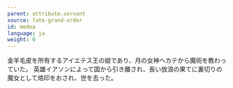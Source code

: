 ```yaml
---
parent: attribute.servant
source: fate-grand-order
id: medea
language: ja
weight: 0
---
```


金羊毛皮を所有するアイエテス王の娘であり、月の女神ヘカテから魔術を教わっていた。
英雄イアソンによって国から引き離され、長い放浪の果てに裏切りの魔女として烙印をおされ、世を去った。
